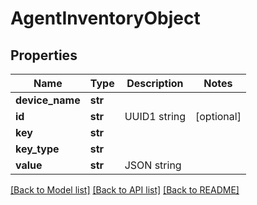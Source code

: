 # AgentInventoryObject

## Properties
Name | Type | Description | Notes
------------ | ------------- | ------------- | -------------
**device_name** | **str** |  | 
**id** | **str** | UUID1 string | [optional] 
**key** | **str** |  | 
**key_type** | **str** |  | 
**value** | **str** | JSON string | 

[[Back to Model list]](../README.md#documentation-for-models) [[Back to API list]](../README.md#documentation-for-api-endpoints) [[Back to README]](../README.md)


